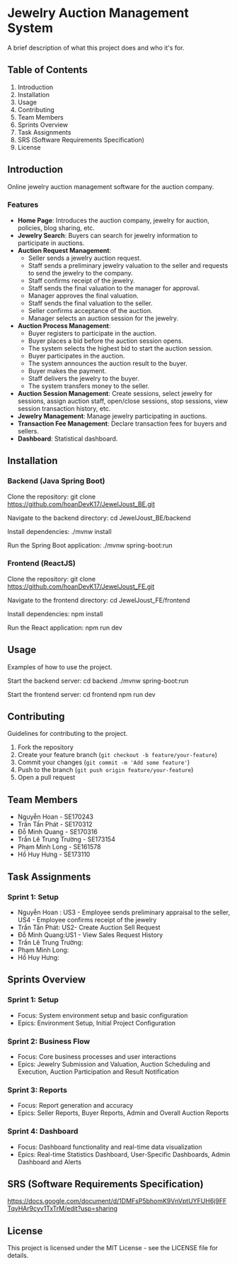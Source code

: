 # Jewelry Auction Management System

A brief description of what this project does and who it's for.

## Table of Contents
1. Introduction
2. Installation
3. Usage
4. Contributing
5. Team Members
6. Sprints Overview
7. Task Assignments
8. SRS (Software Requirements Specification)
9. License

## Introduction

Online jewelry auction management software for the auction company.

### Features
- **Home Page**: Introduces the auction company, jewelry for auction, policies, blog sharing, etc.
- **Jewelry Search**: Buyers can search for jewelry information to participate in auctions.
- **Auction Request Management**:
  - Seller sends a jewelry auction request.
  - Staff sends a preliminary jewelry valuation to the seller and requests to send the jewelry to the company.
  - Staff confirms receipt of the jewelry.
  - Staff sends the final valuation to the manager for approval.
  - Manager approves the final valuation.
  - Staff sends the final valuation to the seller.
  - Seller confirms acceptance of the auction.
  - Manager selects an auction session for the jewelry.
- **Auction Process Management**:
  - Buyer registers to participate in the auction.
  - Buyer places a bid before the auction session opens.
  - The system selects the highest bid to start the auction session.
  - Buyer participates in the auction.
  - The system announces the auction result to the buyer.
  - Buyer makes the payment.
  - Staff delivers the jewelry to the buyer.
  - The system transfers money to the seller.
- **Auction Session Management**: Create sessions, select jewelry for sessions, assign auction staff, open/close sessions, stop sessions, view session transaction history, etc.
- **Jewelry Management**: Manage jewelry participating in auctions.
- **Transaction Fee Management**: Declare transaction fees for buyers and sellers.
- **Dashboard**: Statistical dashboard.

## Installation

### Backend (Java Spring Boot)

Clone the repository:
git clone https://github.com/hoanDevK17/JewelJoust_BE.git

Navigate to the backend directory:
cd JewelJoust_BE/backend

Install dependencies:
./mvnw install

Run the Spring Boot application:
./mvnw spring-boot:run

### Frontend (ReactJS)

Clone the repository:
git clone https://github.com/hoanDevK17/JewelJoust_FE.git

Navigate to the frontend directory:
cd JewelJoust_FE/frontend

Install dependencies:
npm install

Run the React application:
npm run dev

## Usage

Examples of how to use the project.

Start the backend server:
cd backend
./mvnw spring-boot:run

Start the frontend server:
cd frontend
npm run dev

## Contributing

Guidelines for contributing to the project.

1. Fork the repository
2. Create your feature branch (`git checkout -b feature/your-feature`)
3. Commit your changes (`git commit -m 'Add some feature'`)
4. Push to the branch (`git push origin feature/your-feature`)
5. Open a pull request

## Team Members

- Nguyễn Hoan - SE170243
- Trần Tấn Phát - SE170312
- Đỗ Minh Quang - SE170316
- Trần Lê Trung Trường - SE173154
- Phạm Minh Long - SE161578
- Hồ Huy Hưng - SE173110

## Task Assignments
### Sprint 1: Setup
- Nguyễn Hoan : US3 - Employee sends preliminary appraisal to the seller, US4 - Employee confirms receipt of the jewelry
- Trần Tấn Phát: US2- Create Auction Sell Request
- Đỗ Minh Quang:US1 - View Sales Request History
- Trần Lê Trung Trường:
- Phạm Minh Long:
- Hồ Huy Hưng:
## Sprints Overview

### Sprint 1: Setup
- Focus: System environment setup and basic configuration
- Epics: Environment Setup, Initial Project Configuration

### Sprint 2: Business Flow
- Focus: Core business processes and user interactions
- Epics: Jewelry Submission and Valuation, Auction Scheduling and Execution, Auction Participation and Result Notification

### Sprint 3: Reports
- Focus: Report generation and accuracy
- Epics: Seller Reports, Buyer Reports, Admin and Overall Auction Reports

### Sprint 4: Dashboard
- Focus: Dashboard functionality and real-time data visualization
- Epics: Real-time Statistics Dashboard, User-Specific Dashboards, Admin Dashboard and Alerts
## SRS (Software Requirements Specification)
https://docs.google.com/document/d/1DMFsP5bhomK9VnVptUYFUH6j9FFTqyHAr9cyv1TxTrM/edit?usp=sharing
## License

This project is licensed under the MIT License - see the LICENSE file for details.
